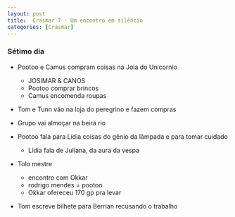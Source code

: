 ```yaml
---
layout: post
title:  Crasmar 7 - Um encontro em silêncio
categories: [Crasmar]
---
```


### Sétimo dia
- Pootoo e Camus compram coisas na Joia do Unicornio
    - JOSIMAR & CANOS 
    - Pootoo comprar brincos
    - Camus encomenda roupas
- Tom e Tunn vão na loja do peregrino e fazem compras
- Grupo vai almoçar na beira rio
- Pootoo fala para Lídia coisas do gênio da lâmpada e para tomar cuidado
    - Lídia fala de Juliana, da aura da vespa


- Tolo mestre
    - encontro com Okkar
    - rodrigo mendes = pootoo
    - Okkar ofereceu 170 gp pra levar
- Tom escreve bilhete para Berrian recusando o trabalho